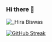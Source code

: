 ### Hi there 👋

<!--
**hiraBiswas/hiraBiswas** is a ✨ _special_ ✨ repository because its `README.md` (this file) appears on your GitHub profile.

Here are some ideas to get you started:

- 🔭 I’m currently working on ...
- 🌱 I’m currently learning ...
- 👯 I’m looking to collaborate on ...
- 🤔 I’m looking for help with ...




- 💬 Ask me about ...
- 📫 How to reach me: ...
- 😄 Pronouns: ...
- ⚡ Fun fact: ...
-->
![_Hira Biswas ](https://github.com/hiraBiswas/hiraBiswas/assets/138381787/0be2fe94-62b7-43e9-8476-dc039faea52f)


[![GitHub Streak](https://github-readme-streak-stats.herokuapp.com?user=hiraBiswas&theme=highcontrast)](https://git.io/streak-stats)
